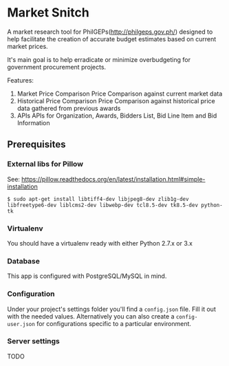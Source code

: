 Market Snitch
============
A market research tool for PhilGEPs(http://philgeps.gov.ph/) designed to help facilitate the creation of accurate budget estimates based on current market prices.

It's main goal is to help erradicate or minimize overbudgeting for government procurement projects.

Features:
1. Market Price Comparison
   Price Comparison against current market data
2. Historical Price Comparison
   Price Comparison against historical price data gathered from previous awards
3. APIs
   APIs for Organization, Awards, Bidders List, Bid Line Item and Bid Information


## Prerequisites


### External libs for Pillow

See: https://pillow.readthedocs.org/en/latest/installation.html#simple-installation

```
$ sudo apt-get install libtiff4-dev libjpeg8-dev zlib1g-dev libfreetype6-dev liblcms2-dev libwebp-dev tcl8.5-dev tk8.5-dev python-tk
```


### Virtualenv

You should have a virtualenv ready with either Python 2.7.x or 3.x


### Database

This app is configured with PostgreSQL/MySQL in mind.


### Configuration

Under your project's settings folder you'll find a `config.json` file. Fill it out with the needed
values. Alternatively you can also create a `config-user.json` for configurations specific to a
particular environment.


### Server settings

TODO

